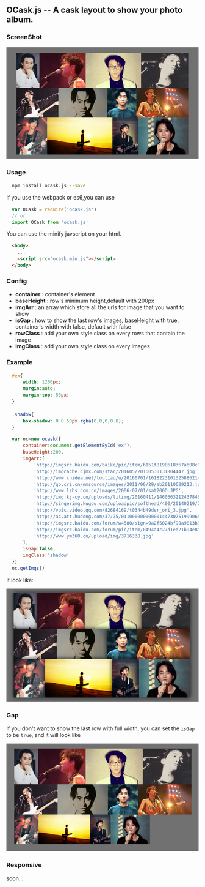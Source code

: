## OCask.js    -- A cask layout to show your photo album.
### ScreenShot
![default](https://github.com/wuzhouyang/OCask.js/blob/master/screenShot/default.png)
### Usage
``` bash
  npm install ocask.js --save
```
If you use the webpack or es6,you can use
``` javascript
  var OCask = require('ocask.js')
  // or
  import OCask from 'ocask.js'
```
You can use the minify javscript on your html.
``` html
  <body>
    ...
    <script src="ocask.min.js"></script>
  </body>
```
### Config
* **container** : container's element  
* **baseHeight** : row's minimum height,default with 200px  
* **imgArr** : an array which store all the urls for image that you want to show  
* **isGap** : how to show the last row's images, baseHeight with true, container's width with false, default with false  
* **rowClass** : add your own style class on every rows that contain the image  
* **imgClass** : add your own style class on every images   
### Example
``` css
  #ex{
      width: 1200px;
      margin:auto;
      margin-top: 50px;
  }

  .shadow{
      box-shadow: 0 0 50px rgba(0,0,0,0.8);
  }
```
``` javascript
  var oc=new ocask({
      container:document.getElementById('ex'),
      baseHeight:200,
      imgArr:[
          'http://imgsrc.baidu.com/baike/pic/item/b151f8198618367a608c040a2b738bd4b21ce5e4.jpg',
          'http://imgcache.cjmx.com/star/201605/20160530131804447.jpg',
          'http://www.cnidea.net/toutiao/u/20160701/161822310132588621419.jpg',
          'http://gb.cri.cn/mmsource/images/2011/06/29/ab20110629213.jpg',
          'http://www.lzbs.com.cn/images/2006-07/01/sat200D.JPG',
          'http://img.kj-cy.cn/uploads/litimg/20160411/1460363212437848.jpg',
          'http://singerimg.kugou.com/uploadpic/softhead/400/20140219/20140219104100727871.jpg',
          'http://vpic.video.qq.com/82684169/t0344b49der_ori_3.jpg',
          'http://a4.att.hudong.com/37/75/01100000000000144730751999065_s.jpg',
          'http://imgsrc.baidu.com/forum/w=580/sign=9a2f5024bf99a9013b355b3e2d950a58/c124bc315c6034a8dbc034b1cc134954092376e5.jpg',
          'http://imgsrc.baidu.com/forum/pic/item/0494a4c27d1ed21b94e8ac09ad6eddc451da3f3d.jpg',
          'http://www.ym360.cn/upload/img/3716338.jpg'
      ],
      isGap:false,
      imgClass:'shadow'
  })
  oc.getImgs()
```
It look like:  

![default_css](https://github.com/wuzhouyang/OCask.js/blob/master/screenShot/default_css.png)
### Gap
If you don't want to show the last row with full width, you can set the `isGap` to be `true`, and it will look like  

![gap](https://github.com/wuzhouyang/OCask.js/blob/master/screenShot/gap.png)
### Responsive
soon...
